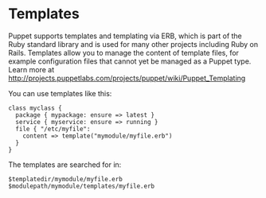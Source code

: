 Templates
=========

Puppet supports templates and templating via ERB, which is part of the Ruby
standard library and is used for many other projects including Ruby on Rails.
Templates allow you to manage the content of template files, for example
configuration files that cannot yet be managed as a Puppet type. Learn more at
http://projects.puppetlabs.com/projects/puppet/wiki/Puppet_Templating

You can use templates like this: 

    class myclass {
      package { mypackage: ensure => latest }
      service { myservice: ensure => running }
      file { "/etc/myfile":
        content => template("mymodule/myfile.erb")
      }
    }

The templates are searched for in:

    $templatedir/mymodule/myfile.erb
    $modulepath/mymodule/templates/myfile.erb
